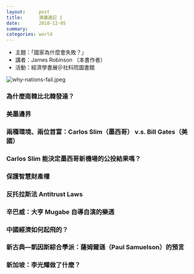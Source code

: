 ```yaml
---
layout:     post
title:      演講速記 1
date:       2018-12-05
summary:    
categories: world
---
```

* 主題：「國家為什麼會失敗？」
* 講者：James Robinson （本書作者）
* 活動：經濟學書展＠社科院圖書館





![why-nations-fail.jpeg](https://user-images.githubusercontent.com/8178172/49523492-dbe12f00-f8e4-11e8-90f5-cb6bd9a52c9e.jpeg)

### 為什麼南韓比北韓發達？

### 美墨邊界

### 兩種環境、兩位首富：Carlos Slim（墨西哥） v.s. Bill Gates（美國）

### Carlos Slim 能決定墨西哥新機場的公投結果嗎？

### 保護智慧財產權

### 反托拉斯法 Antitrust Laws

### 辛巴威：大亨 Mugabe 自導自演的樂透

### 中國經濟如何起飛的？

### 新古典—凱因斯綜合學派：薩姆爾遜（Paul Samuelson）的預言

### 新加坡：李光耀做了什麼？